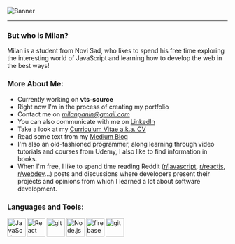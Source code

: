 ![Banner](https://res.cloudinary.com/dvpigocv1/image/upload/v1622330536/carbon1_sv3ml3.png)

---

### But who is Milan?
Milan is a student from Novi Sad, who likes to spend his free time exploring the interesting world of JavaScript and learning how to develop the web in the best ways! 

### More About Me:

- Currently working on **vts-source**
- Right now I'm in the process of creating my portfolio
- Contact me on *milanpanin@gmail.com*
- You can also communicate with me on [LinkedIn](https://www.linkedin.com/in/milan-panin/)
- Take a look at my [Curriculum Vitae a.k.a. CV](https://drive.google.com/file/d/1bUqvGumVsiZvxlQROHILKbdpVcYewtK1/view?usp=sharing)
- Read some text from my [Medium Blog](https://medium.com/@milanpanin)
- I'm also an old-fashioned programmer, along learning through video tutorials and courses from Udemy, I also like to find information in books.
- When I'm free, I like to spend time reading Reddit ([r/javascript](https://www.reddit.com/r/javascript/top/?t=month), [r/reactjs](https://www.reddit.com/r/reactjs/top/?t=month), [r/webdev](https://www.reddit.com/r/webdev/top/?t=month)...) posts and discussions where developers present their projects and opinions from which I learned a lot about software development. 

### Languages and Tools:

<a href="https://developer.mozilla.org/en-US/docs/Web/JavaScript" target="_blank"> <img align="left" alt="JavaScript" height ="42px"  src="https://res.cloudinary.com/dvpigocv1/image/upload/v1622575263/GitHub/Profile%20README/js.svg"> </a>
<a href="https://reactjs.org/" target="_blank"> <img align="left" alt="React" height ="42px" src="https://res.cloudinary.com/dvpigocv1/image/upload/v1622575468/GitHub/Profile%20README/react.svg"></a>
<a href="https://vuejs.org/" target="_blank"> <img src="https://res.cloudinary.com/dvpigocv1/image/upload/v1622574448/GitHub/Profile%20README/Vue.js_Logo_2.svg" align="left" alt="git" height='42px'/> </a>
<a href="https://nodejs.org" target="_blank"><img align="left" alt="Node.js" height ="42px" src="https://res.cloudinary.com/dvpigocv1/image/upload/v1622575632/GitHub/Profile%20README/nodeee.svg"></a>
<a href="https://firebase.google.com/" target="_blank"> <img align="left" src="https://res.cloudinary.com/dvpigocv1/image/upload/v1622575691/GitHub/Profile%20README/firebase.svg" alt="firebase" height ="42px"/> </a>
<a href="https://git-scm.com/" target="_blank"> <img src="https://res.cloudinary.com/dvpigocv1/image/upload/v1622575744/GitHub/Profile%20README/git.svg" align="left" alt="git" height='42px'/> </a>
<br/><br/>
